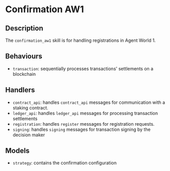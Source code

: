 # Confirmation AW1

## Description

The `confirmation_aw1` skill is for handling registrations in Agent World 1.

## Behaviours

* `transaction`: sequentially processes transactions' settlements on a blockchain 

## Handlers

* `contract_api`: handles `contract_api` messages for communication with a staking contract.
* `ledger_api`: handles `ledger_api` messages for processing transaction settlements
* `registration`: handles `register` messages for registration requests.
* `signing`: handles `signing` messages for transaction signing by the decision maker

## Models

* `strategy`: contains the confirmation configuration
